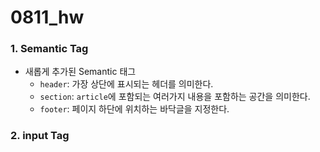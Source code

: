 # 0811_hw





### 1. Semantic Tag

- 새롭게 추가된 Semantic 태그
  - `header`: 가장 상단에 표시되는 헤더를 의미한다.
  - `section`: `article`에 포함되는 여러가지 내용을 포함하는 공간을 의미한다.
  - `footer`: 페이지 하단에 위치하는 바닥글을 지정한다.





### 2. input Tag

```html

```

